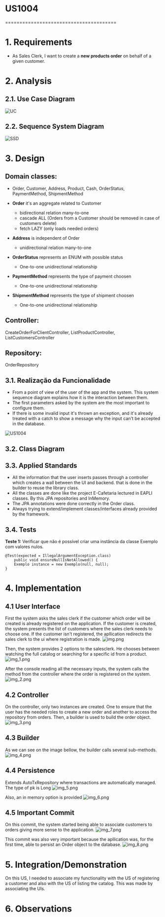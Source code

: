 # US1004
=======================================


# 1. Requirements

* As Sales Clerk, I want to create a **new products order** on behalf of a given customer.

# 2. Analysis

## 2.1. Use Case Diagram

![UC](US1004_diagrams/pictures/UC.svg)

## 2.2. Sequence System Diagram

![SSD](US1004_diagrams/pictures/SSD.svg)

# 3. Design

## **Domain classes:**  

* Order, Customer, Address, Product, Cash, OrderStatus, PaymentMethod, ShipmentMethod 

* **Order** it's an aggregate related to Customer
  - bidirectional relation many-to-one
  - cascade ALL (Orders from a Customer should be removed in case of customers delete)
  - fetch LAZY (only loads needed orders) 
* **Address** is independent of Order
  - unidirectional relation many-to-one 
* **OrderStatus** represents an ENUM with possible status
  - One-to-one unidirectional relationship 
* **PaymentMethod** represents the type of payment choosen
  - One-to-one unidirectional relationship 
* **ShipmentMethod** represents the type of shipment choosen
  - One-to-one unidirectional relationship 

## **Controller:**
 CreateOrderForClientController, ListProductController, ListCustomersController

## **Repository:** 
 OrderRepository

## 3.1. Realização da Funcionalidade

- From a point of view of the user of the app and the system.
  This system sequence diagram explains how it is the interaction between them.
- The first parameters asked by the system are the most important to configure them.
- If there is some invalid input it's thrown an exception, and it's already treated
  with a catch to show a message why the input can't be accepted in the database.

![US1004](US1004_diagrams/pictures/SD.svg)

## 3.2. Class Diagram

## 3.3. Applied Standards

- All the information that the user inserts passes through a controller which creates a wall between the UI and backend.
  that is done in the builder to reuse the library class.
- All the classes are done like the project E-Cafetaria lectured in EAPLI classes.
  By this JPA repositories and InMemory.
- The JPA annotations were done correctly in the Order class.
- Always trying to extend/implement classes/interfaces already provided by the framework.


## 3.4. Tests

**Teste 1:** Verificar que não é possível criar uma instância da classe Exemplo com valores nulos.

	@Test(expected = IllegalArgumentException.class)
		public void ensureNullIsNotAllowed() {
		Exemplo instance = new Exemplo(null, null);
	}

# 4. Implementation

## 4.1 User Interface

First the system asks the sales clerk if the customer which order will be created is already registered on the application. If the customer is created, the system presents the list of customers where the sales clerk needs to choose one. If the customer isn't registered, the apllication redirects the sales clerk to the ui where registration is made.
![img.png](img.png)

Then, the system provides 2 options to the salesclerk. He chooses between watching the full catalog or searching for a specific id from a product. 
![img_1.png](img_1.png)

After the console reading all the necessary inputs, the system calls the method from the controller where the order is registered on the system.
![img_2.png](img_2.png)

## 4.2 Controller

On the controller, only two instances are created. One to ensure that the user has the needed roles to create a new order and another to access the repository from orders. 
Then, a builder is used to build the order object.
![img_3.png](img_3.png)

## 4.3 Builder

As we can see on the image bellow, the builder calls several sub-methods.
![img_4.png](img_4.png)

## 4.4 Persistence

Extends AutoTxRepository where transactions are automatically managed. The type of pk is Long
![img_5.png](img_5.png)

Also, an in memory option is provided
![img_6.png](img_6.png)

## 4.5 Important Commit

On this commit, the system started being able to associate customers to orders giving more sense to the application.
![img_7.png](img_7.png)

This commit was also very important because the apllication was, for the first time, able to persist an Order object to the database.
![img_8.png](img_8.png)

# 5. Integration/Demonstration

On this US, I needed to associate my functionality with the US of registering a customer and also with the US of listing the catalog. This was made by associating the UIs.  

# 6. Observations
